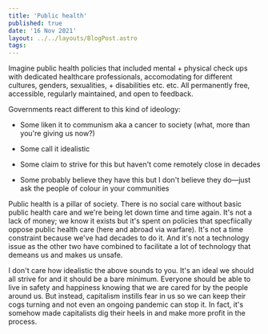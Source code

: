 ```yaml
---
title: 'Public health'
published: true
date: '16 Nov 2021'
layout: ../../layouts/BlogPost.astro
tags: 
---
```


Imagine public health policies that included mental + physical check ups with dedicated healthcare professionals, accomodating for different cultures, genders, sexualities, + disabilities etc. etc. All permanently free, accessible, regularly maintained, and open to feedback.

Governments react different to this kind of ideology:

* Some liken it to communism aka a cancer to society (what, more than you're giving us now?)

* Some call it idealistic

* Some claim to strive for this but haven't come remotely close in decades

* Some probably believe they have this but I don't believe they do&mdash;just ask the people of colour in your communities

Public health is a pillar of society. There is no social care without basic public health care and we're being let down time and time again. It's not a lack of money; we know it exists but it's spent on policies that specfiically oppose public health care (here and abroad via warfare). It's not a time constraint because we've had decades to do it. And it's not a technology issue as the other two have combined to facilitate a lot of technology that demeans us and makes us unsafe.

I don't care how idealistic the above sounds to you. It's an ideal we should all strive for and it should be a bare minimum. Everyone should be able to live in safety and happiness knowing that we are cared for by the people around us. But instead, capitalism instills fear in us so we can keep their cogs turning and not even an ongoing pandemic can stop it. In fact, it's somehow made capitalists dig their heels in and make more profit in the process.